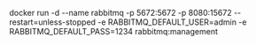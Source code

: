 docker run -d --name rabbitmq -p 5672:5672 -p 8080:15672 --restart=unless-stopped -e RABBITMQ_DEFAULT_USER=admin -e RABBITMQ_DEFAULT_PASS=1234 rabbitmq:management
